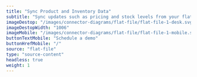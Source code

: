 ```yaml
---
title: "Sync Product and Inventory Data"
subtitle: "Sync updates such as pricing and stock levels from your flat file data source to your sales channel(s)."
imageDestop: "/images/connector-diagrams/flat-file/flat-file-1-desk.svg"
imageDestopWidth: "1006"
imageMobile: "/images/connector-diagrams/flat-file/flat-file-1-mobile.svg"
buttonTextMobile: "Schedule a demo"
buttonHrefMobile: "/"
source: "flat-file"
type: "source-content"
headless: true
weight: 1
---
```

